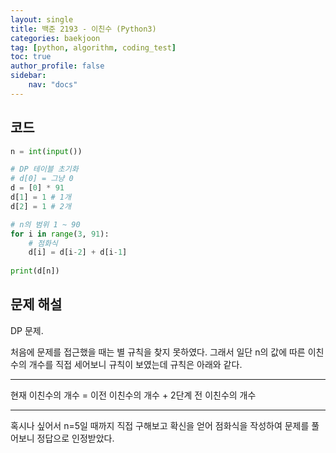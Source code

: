 ```yaml
---
layout: single
title: 백준 2193 - 이친수 (Python3)
categories: baekjoon
tag: [python, algorithm, coding_test]
toc: true 
author_profile: false
sidebar:
    nav: "docs"
---
```


## 코드

```python
n = int(input())

# DP 테이블 초기화
# d[0] = 그냥 0
d = [0] * 91
d[1] = 1 # 1개
d[2] = 1 # 2개

# n의 범위 1 ~ 90
for i in range(3, 91):
    # 점화식
    d[i] = d[i-2] + d[i-1]
    
print(d[n])
```



## 문제 해설

DP 문제.

처음에 문제를 접근했을 때는 별 규칙을 찾지 못하였다. 그래서 일단 n의 값에 따른 이친수의 개수를 직접 세어보니 규칙이 보였는데 규칙은 아래와 같다.

---

현재 이친수의 개수 = 이전 이친수의 개수 + 2단계 전 이친수의 개수

---

혹시나 싶어서 n=5일 때까지 직접 구해보고 확신을 얻어 점화식을 작성하여 문제를 풀어보니 정답으로 인정받았다.



